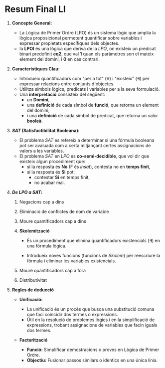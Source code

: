 # Resum Final LI

1. **Concepte General:**
   
   - La Lògica de Primer Ordre (LPO) és un sistema lògic que amplia la lògica proposicional permetent quantificar sobre variables i expressar propietats específiques dels objectes.
   - la **LPOI** és una lògica que deriva de la *LPO*, on existeix un predicat binari predefinit **eq2**, que val **1** quan els paràmetres son el mateix element del domini, i **0** en cas contrari.

2. **Característiques Clau:**
   
   - Introdueix quantificadors com "per a tot" (∀) i "existeix" (∃) per expressar relacions entre conjunts d'objectes.
   - Utilitza símbols lògics, predicats i variables per a la seva formulació.
   - Una **interpretació** consisteix del següent:
     - un **Domini**,
     - una **definició** de cada símbol de **funció**, que retorna un element del domini,
     - i una **definició** de cada símbol de predicat, que retorna un valor **booleà**.

3. ***SAT* (Satisfactibilitat Booleana):**
   
   - El problema *SAT* es refereix a determinar si una fórmula booleana pot ser avaluada com a certa mitjançant certes assignacions de valors a les variables.
   - El problema *SAT* en *LPO* es **co-semi-decidible**, que vol dir que existeix algun procediment que:
     - si la resposta és **No** (F és *insat*), contesta no en **temps finit**,
     - si la resposta és **Si** pot:
       - contestar **Si** en temps finit,
       - no acabar mai.

4. ***De LPO a SAT*:**
   
   1. Negacions cap a dins
   
   2. Eliminació de conflictes de nom de variable
   
   3. Moure quantificadors cap a dins
   
   4. **Skolemització**
      
      - És un procediment que elimina quantificadors existencials (∃) en una fórmula lògica.
      
      - Introdueix noves funcions (funcions de *Skolem*) per reescriure la fórmula i eliminar les variables existencials.
   
   5. Moure quantificadors cap a fora
   
   6. Distributivitat

5. **Regles de deducció**
   
   - **Unificació:**
     
     - La unificació és un procés que busca una substitució comuna que faci coincidir dos termes o expressions.
     - Útil en la resolució de problemes lògics i en la simplificació de expressions, trobant assignacions de variables que facin iguals dos termes.
   
   - **Factorització**
     
     - **Funció:** Simplificar demostracions o proves en Lògica de Primer Ordre.
     - **Objectiu:** Fusionar passos similars o idèntics en una única línia.
